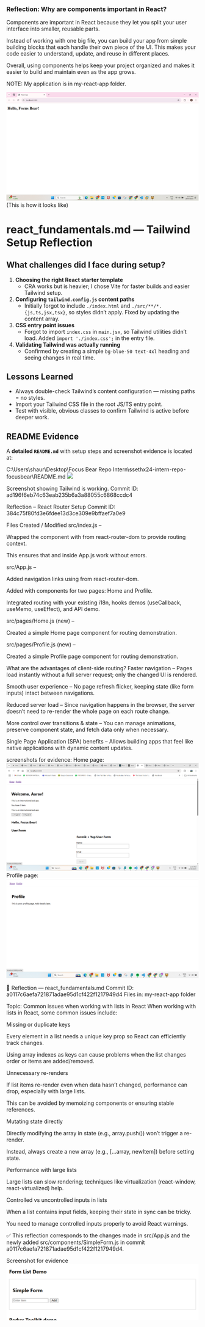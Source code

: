 ### Reflection: Why are components important in React?

Components are important in React because they let you split your user interface into smaller, reusable parts. 

Instead of working with one big file, you can build your app from simple building blocks that each handle their own piece of the UI. This makes your code easier to understand, update, and reuse in different places. 

Overall, using components helps keep your project organized and makes it easier to build and maintain even as the app grows. 

NOTE: My application is in my-react-app folder. 

![alt text](image.png)
(This is how it looks like)

# react_fundamentals.md — Tailwind Setup Reflection

## What challenges did I face during setup?
1. **Choosing the right React starter template**  
   - CRA works but is heavier; I chose Vite for faster builds and easier Tailwind setup.
2. **Configuring `tailwind.config.js` content paths**  
   - Initially forgot to include `./index.html` and `./src/**/*.{js,ts,jsx,tsx}`, so styles didn’t apply. Fixed by updating the content array.
3. **CSS entry point issues**  
   - Forgot to import `index.css` in `main.jsx`, so Tailwind utilities didn’t load. Added `import './index.css';` in the entry file.
4. **Validating Tailwind was actually running**  
   - Confirmed by creating a simple `bg-blue-50 text-4xl` heading and seeing changes in real time.

## Lessons Learned
- Always double-check Tailwind’s content configuration — missing paths = no styles.
- Import your Tailwind CSS file in the root JS/TS entry point.
- Test with visible, obvious classes to confirm Tailwind is active before deeper work.

## README Evidence
A **detailed `README.md`** with setup steps and screenshot evidence is located at:  

C:\Users\shaur\Desktop\Focus Bear Repo Intern\ssethx24-intern-repo-focusbear\README.md 
![
](image-21.png)

Screenshot showing Tailwind is working. Commit ID: ad196f6eb74c63eab235b6a3a88055c6868ccdc4 

Reflection – React Router Setup
Commit ID: 384c75f80fd3e6fdee13d3ce309e9bffaef7a0e9

Files Created / Modified
src/index.js –

Wrapped the <App /> component with <BrowserRouter> from react-router-dom to provide routing context.

This ensures that <Link> and <Routes> inside App.js work without errors.

src/App.js –

Added navigation links using <Link> from react-router-dom.

Added <Routes> with <Route> components for two pages: Home and Profile.

Integrated routing with your existing i18n, hooks demos (useCallback, useMemo, useEffect), and API demo.

src/pages/Home.js (new) –

Created a simple Home page component for routing demonstration.

src/pages/Profile.js (new) –

Created a simple Profile page component for routing demonstration.

What are the advantages of client-side routing?
Faster navigation –
Pages load instantly without a full server request; only the changed UI is rendered.

Smooth user experience –
No page refresh flicker, keeping state (like form inputs) intact between navigations.

Reduced server load –
Since navigation happens in the browser, the server doesn’t need to re-render the whole page on each route change.

More control over transitions & state –
You can manage animations, preserve component state, and fetch data only when necessary.

Single Page Application (SPA) benefits –
Allows building apps that feel like native applications with dynamic content updates.

screenshots for evidence:
Home page: ![alt text](image-25.png)
Profile page: ![alt text](image-26.png)

📄 Reflection — react_fundamentals.md
Commit ID: a0117c6aefa721871adae95d1cf422f1217949d4
Files in: my-react-app folder

Topic: Common issues when working with lists in React
When working with lists in React, some common issues include:

Missing or duplicate keys

Every element in a list needs a unique key prop so React can efficiently track changes.

Using array indexes as keys can cause problems when the list changes order or items are added/removed.

Unnecessary re-renders

If list items re-render even when data hasn’t changed, performance can drop, especially with large lists.

This can be avoided by memoizing components or ensuring stable references.

Mutating state directly

Directly modifying the array in state (e.g., array.push()) won’t trigger a re-render.

Instead, always create a new array (e.g., [...array, newItem]) before setting state.

Performance with large lists

Large lists can slow rendering; techniques like virtualization (react-window, react-virtualized) help.

Controlled vs uncontrolled inputs in lists

When a list contains input fields, keeping their state in sync can be tricky.

You need to manage controlled inputs properly to avoid React warnings.

✅ This reflection corresponds to the changes made in src/App.js and the newly added src/components/SimpleForm.js in commit a0117c6aefa721871adae95d1cf422f1217949d4.

Screenshot for evidence 
![alt text](image-28.png)